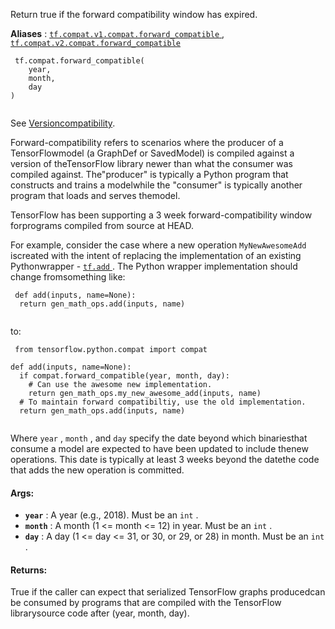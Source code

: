 Return true if the forward compatibility window has expired.

**Aliases** : [ `tf.compat.v1.compat.forward_compatible` ](/api_docs/python/tf/compat/forward_compatible), [ `tf.compat.v2.compat.forward_compatible` ](/api_docs/python/tf/compat/forward_compatible)

```
 tf.compat.forward_compatible(
    year,
    month,
    day
)
 
```

See [Versioncompatibility](https://tensorflow.org/guide/version_compat#backward_forward).

Forward-compatibility refers to scenarios where the producer of a TensorFlowmodel (a GraphDef or SavedModel) is compiled against a version of theTensorFlow library newer than what the consumer was compiled against. The"producer" is typically a Python program that constructs and trains a modelwhile the "consumer" is typically another program that loads and serves themodel.

TensorFlow has been supporting a 3 week forward-compatibility window forprograms compiled from source at HEAD.

For example, consider the case where a new operation  `MyNewAwesomeAdd`  iscreated with the intent of replacing the implementation of an existing Pythonwrapper - [ `tf.add` ](https://tensorflow.google.cn/api_docs/python/tf/math/add).  The Python wrapper implementation should change fromsomething like:

```
 def add(inputs, name=None):
  return gen_math_ops.add(inputs, name)
 
```

to:

```
 from tensorflow.python.compat import compat

def add(inputs, name=None):
  if compat.forward_compatible(year, month, day):
    # Can use the awesome new implementation.
    return gen_math_ops.my_new_awesome_add(inputs, name)
  # To maintain forward compatibiltiy, use the old implementation.
  return gen_math_ops.add(inputs, name)
 
```

Where  `year` ,  `month` , and  `day`  specify the date beyond which binariesthat consume a model are expected to have been updated to include thenew operations. This date is typically at least 3 weeks beyond the datethe code that adds the new operation is committed.

#### Args:
- **`year`** :  A year (e.g., 2018). Must be an  `int` .
- **`month`** : A month (1 <= month <= 12) in year. Must be an  `int` .
- **`day`** :   A day (1 <= day <= 31, or 30, or 29, or 28) in month. Must be an `int` .


#### Returns:
True if the caller can expect that serialized TensorFlow graphs producedcan be consumed by programs that are compiled with the TensorFlow librarysource code after (year, month, day).

